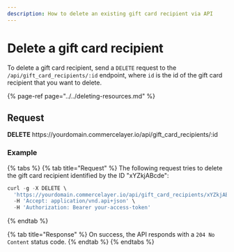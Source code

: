 ```yaml
---
description: How to delete an existing gift card recipient via API
---
```


# Delete a gift card recipient

To delete a gift card recipient, send a `DELETE` request to the `/api/gift_card_recipients/:id` endpoint, where `id` is the id of the gift card recipient that you want to delete.

{% page-ref page="../../deleting-resources.md" %}

## Request

**DELETE** https://<i></i>yourdomain.commercelayer.io/api/gift_card_recipients/:id

### Example

{% tabs %}
{% tab title="Request" %}
The following request tries to delete the gift card recipient identified by the ID "xYZkjABcde":

```javascript
curl -g -X DELETE \
  'https://yourdomain.commercelayer.io/api/gift_card_recipients/xYZkjABcde' \
  -H 'Accept: application/vnd.api+json' \
  -H 'Authorization: Bearer your-access-token'
```
{% endtab %}

{% tab title="Response" %}
On success, the API responds with a `204 No Content` status code.
{% endtab %}
{% endtabs %}

